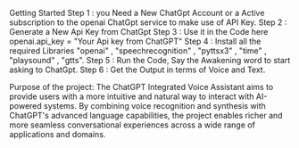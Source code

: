 Getting Started
Step 1 : you Need a New ChatGpt Account or a Active subscription to the openai ChatGpt service to make use of API Key.
Step 2 : Generate a New Api Key from ChatGpt
Step 3 : Use it in the Code here openai.api_key = "Your Api key from ChatGPT"
Step 4 : Install all the required Libraries "openai" , "speechrecognition" , "pyttsx3" , "time" , "playsound" , "gtts".
Step 5 : Run the Code, Say the Awakening word to start asking to ChatGpt.
Step 6 : Get the Output in terms of Voice and Text.

Purpose of the project:
The ChatGPT Integrated Voice Assistant aims to provide users with a more intuitive and natural way to interact with AI-powered systems. By combining voice recognition and synthesis with ChatGPT's advanced language capabilities, the project enables richer and more seamless conversational experiences across a wide range of applications and domains.
